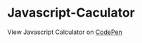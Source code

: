 # Javascript-Caculator

View Javascript Calculator on [CodePen](https://codepen.io/hiNigel/full/jWBMBM/)